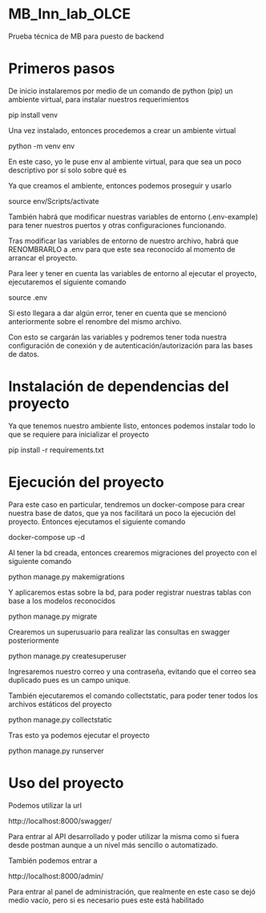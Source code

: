 # MB_Inn_lab_OLCE
Prueba técnica de MB para puesto de backend

# Primeros pasos

De inicio instalaremos por medio de un comando de python (pip) un ambiente virtual, para instalar nuestros requerimientos

pip install venv

Una vez instalado, entonces procedemos a crear un ambiente virtual

python -m venv env

En este caso, yo le puse env al ambiente virtual, para que sea un poco descriptivo por sí solo sobre qué es

Ya que creamos el ambiente, entonces podemos proseguir y usarlo

source env/Scripts/activate

También habrá que modificar nuestras variables de entorno (.env-example) para tener nuestros puertos y otras configuraciones funcionando.

Tras modificar las variables de entorno de nuestro archivo, habrá que RENOMBRARLO a .env para que este sea reconocido al momento de arrancar el proyecto.

Para leer y tener en cuenta las variables de entorno al ejecutar el proyecto, ejecutaremos el siguiente comando

source .env

Si esto llegara a dar algún error, tener en cuenta que se mencionó anteriormente sobre el renombre del mismo archivo.

Con esto se cargarán las variables y podremos tener toda nuestra configuración de conexión y de autenticación/autorización para las bases de datos.

# Instalación de dependencias del proyecto

Ya que tenemos nuestro ambiente listo, entonces podemos instalar todo lo que se requiere para inicializar el proyecto

pip install -r requirements.txt

# Ejecución del proyecto

Para este caso en particular, tendremos un docker-compose para crear nuestra base de datos, que ya nos facilitará un poco la ejecución del proyecto.
Entonces ejecutamos el siguiente comando

docker-compose up -d

Al tener la bd creada, entonces crearemos migraciones del proyecto con el siguiente comando

python manage.py makemigrations

Y aplicaremos estas sobre la bd, para poder registrar nuestras tablas con base a los modelos reconocidos

python manage.py migrate

Crearemos un superusuario para realizar las consultas en swagger posteriormente

python manage.py createsuperuser

Ingresaremos nuestro correo y una contraseña, evitando que el correo sea duplicado pues es un campo unique.

También ejecutaremos el comando collectstatic, para poder tener todos los archivos estáticos del proyecto

python manage.py collectstatic

Tras esto ya podemos ejecutar el proyecto

python manage.py runserver

# Uso del proyecto

Podemos utilizar la url

http://localhost:8000/swagger/

Para entrar al API desarrollado y poder utilizar la misma como si fuera desde postman aunque a un nivel más sencillo o automatizado.

También podemos entrar a 

http://localhost:8000/admin/

Para entrar al panel de administración, que realmente en este caso se dejó medio vacío, pero si es necesario pues este está habilitado